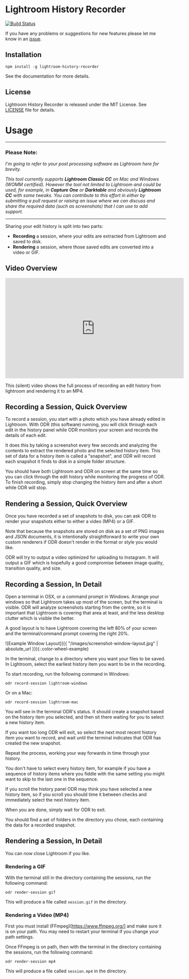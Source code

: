 # Lightroom History Recorder

[![Build Status](https://travis-ci.org/jamesthurley/lightroom-history-recorder.svg?branch=master)](https://travis-ci.org/jamesthurley/lightroom-history-recorder)

If you have any problems or suggestions for new features please let me know in an [issue](https://github.com/jamesthurley/lightroom-history-recorder/issues).

## Installation

```
npm install -g lightroom-history-recorder
```

See the documentation for more details.


## License

Lightroom History Recorder is released under the MIT License. See [LICENSE][1] file for details.

[1]: https://github.com/lightroom-history-recorder/blob/master/LICENSE


# Usage

------
### Please Note:

_I'm going to refer to your post processing software as Lightroom here for brevity._

_This tool currently supports **Lightroom Classic CC** on Mac and Windows (WOMM certified).
However the tool not limited to Lightroom and could be used, for example, in **Capture One** or **Darktable**
and obviously **Lightroom CC** with some tweaks.
You can contribute to this effort in either by submitting
a pull request or raising an issue where we can discuss and share the required data (such as screenshots)
that I can use to add support._

------

Sharing your edit history is split into two parts:

 - **Recording** a session, where your edits are extracted from Lightroom and saved to disk.
 - **Rendering** a session, where those saved edits are converted into a video or GIF.

## Video Overview

<iframe width="560" height="315" src="https://www.youtube.com/embed/4JzoxteFM0Q?rel=0" frameborder="0" allow="autoplay; encrypted-media" allowfullscreen></iframe>

This (silent) video shows the full process of recording an edit history from lightroom and rendering it to an MP4.

## Recording a Session, Quick Overview

To record a session, you start with a photo which you have already edited in Lightroom.
With ODR (this software) running, you will click through each edit in the history panel while ODR
monitors your screen and records the details of each edit.

It does this by taking a screenshot every few seconds and analyzing the contents to extract the rendered photo
and the selected history item. This set of data for a history item is called a "snapshot", and ODR will record each snapshot
it finds to disk in a simple folder structure.

You should have both Lightroom and ODR on screen at the same time so you can click through the edit
history while monitoring the progress of ODR.  To finish recording, simply stop changing the history item
and after a short while ODR will stop.


## Rendering a Session, Quick Overview

Once you have recorded a set of snapshots to disk, you can ask ODR to render your snapshots
either to either a video (MP4) or a GIF.

Note that because the snapshots are stored on disk as a set of PNG images and JSON documents,
it is intentionally straightforward to write your own custom renderers if ODR doesn't render in the
format or style you would like.

ODR will try to output a video optimized for uploading to Instagram.  It will output a GIF which is hopefully
a good compromise between image quality, transition quality, and size.

## Recording a Session, In Detail

Open a terminal in OSX, or a command prompt in Windows. Arrange your windows so that Lightroom takes up most of the screen,
but the terminal is visible. ODR will analyze screenshots starting from the centre, so it is important that Lightroom is 
covering that area at least, and the less desktop clutter which is visible the better.

A good layout is to have Lightroom covering the left 80% of your screen and the terminal/command prompt covering the right 20%.

![Example Window Layout]({{ "/images/screenshot-window-layout.jpg" | absolute_url }}){:.color-wheel-example}


In the terminal, change to a directory where you want your files to be saved.  In Lightroom, select the earliest history item
you want to be in the recording.

To start recording, run the following command in Windows:

```
odr record-session lightroom-windows
```
Or on a Mac:

```
odr record-session lightroom-mac
```

You will see in the terminal ODR's status. It should create a snapshot based on the history item you selected, and then sit
there waiting for you to select a new history item.

If you want too long ODR will exit, so select the next most recent history item you want to record, and wait until the terminal
indicates that ODR has created the new snapshot.

Repeat the process, working your way forwards in time through your history. 

You don't have to select every history item, for example if you have a sequence of history items where you fiddle with the same setting
you might want to skip to the last one in the sequence.

If you scroll the history panel ODR may think you have selected a new history item, so if you scroll you should time it between checks
and immediately select the next history item.

When you are done, simply wait for ODR to exit.

You should find a set of folders in the directory you chose, each containing the data for a recorded snapshot.


## Rendering a Session, In Detail

You can now close Lightroom if you like.

### Rendering a GIF

With the terminal still in the directory containing the sessions, run the following command:

```
odr render-session gif
```

This will produce a file called `session.gif` in the directory.

### Rendering a Video (MP4)

First you must install (FFmpeg)[https://www.ffmpeg.org/] and make sure it is on your path. You may need to restart your terminal
if you change your path settings.

Once FFmpeg is on path, then with the terminal in the directory containing the sessions, run the following command:

```
odr render-session mp4
```

This will produce a file called `session.mp4` in the directory.
